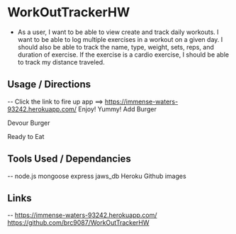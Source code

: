 # WorkOutTrackerHW

* As a user, I want to be able to view create and track daily workouts. I want to be able to log multiple exercises in a workout on a given day. I should also be able to track the name, type, weight, sets, reps, and duration of exercise. If the exercise is a cardio exercise, I should be able to track my distance traveled.

## Usage / Directions
--
Click the link to fire up app ==> https://immense-waters-93242.herokuapp.com/
Enjoy! Yummy!
Add Burger 

Devour Burger 

Ready to Eat 

## Tools Used / Dependancies
--
node.js
mongoose
express
jaws_db
Heroku
Github
images

## Links
--
https://immense-waters-93242.herokuapp.com/
https://github.com/brc9087/WorkOutTrackerHW

